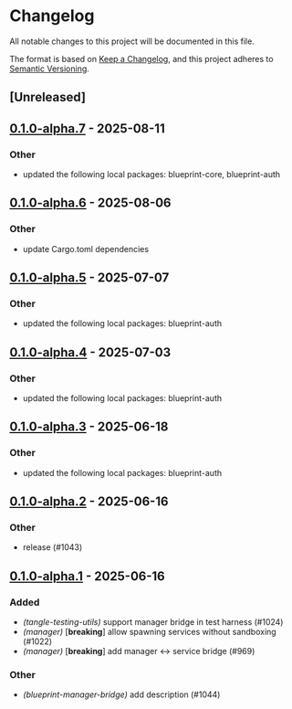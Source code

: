 # Changelog

All notable changes to this project will be documented in this file.

The format is based on [Keep a Changelog](https://keepachangelog.com/en/1.0.0/),
and this project adheres to [Semantic Versioning](https://semver.org/spec/v2.0.0.html).

## [Unreleased]

## [0.1.0-alpha.7](https://github.com/tangle-network/blueprint/compare/blueprint-manager-bridge-v0.1.0-alpha.6...blueprint-manager-bridge-v0.1.0-alpha.7) - 2025-08-11

### Other

- updated the following local packages: blueprint-core, blueprint-auth

## [0.1.0-alpha.6](https://github.com/tangle-network/blueprint/compare/blueprint-manager-bridge-v0.1.0-alpha.5...blueprint-manager-bridge-v0.1.0-alpha.6) - 2025-08-06

### Other

- update Cargo.toml dependencies

## [0.1.0-alpha.5](https://github.com/tangle-network/blueprint/compare/blueprint-manager-bridge-v0.1.0-alpha.4...blueprint-manager-bridge-v0.1.0-alpha.5) - 2025-07-07

### Other

- updated the following local packages: blueprint-auth

## [0.1.0-alpha.4](https://github.com/tangle-network/blueprint/compare/blueprint-manager-bridge-v0.1.0-alpha.3...blueprint-manager-bridge-v0.1.0-alpha.4) - 2025-07-03

### Other

- updated the following local packages: blueprint-auth

## [0.1.0-alpha.3](https://github.com/tangle-network/blueprint/compare/blueprint-manager-bridge-v0.1.0-alpha.2...blueprint-manager-bridge-v0.1.0-alpha.3) - 2025-06-18

### Other

- updated the following local packages: blueprint-auth

## [0.1.0-alpha.2](https://github.com/tangle-network/blueprint/compare/blueprint-manager-bridge-v0.1.0-alpha.1...blueprint-manager-bridge-v0.1.0-alpha.2) - 2025-06-16

### Other

- release (#1043)

## [0.1.0-alpha.1](https://github.com/tangle-network/blueprint/releases/tag/blueprint-manager-bridge-v0.1.0-alpha.1) - 2025-06-16

### Added

- *(tangle-testing-utils)* support manager bridge in test harness (#1024)
- *(manager)* [**breaking**] allow spawning services without sandboxing (#1022)
- *(manager)* [**breaking**] add manager <-> service bridge (#969)

### Other

- *(blueprint-manager-bridge)* add description (#1044)
